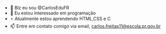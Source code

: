 - :100: Blz eu sou @CarlosEduFR
- 👀 Eu estou interessado em programação
- :star: Atualmente estou aprendendo HTML,CSS e C
- 📫 Entre em contato comigo via email, carlos.freitas11@escola.pr.gov.br

<!---
CarlosEduFR/CarlosEduFR is a ✨ special ✨ repository because its `README.md` (this file) appears on your GitHub profile.
You can click the Preview link to take a look at your changes.
--->
